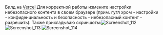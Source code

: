 Билд на <a href='https://universities-three.vercel.app/'>Vercel</a>
Для корректной работы измените настройки небезопасного контента в своем браузере (прим. гугл хром - настройки - конфиденциальность и безопасность - небезопасный контент - разрешить). 
Также прикладываю скриншоты:![Screenshot_112](https://github.com/Gobezar/Universities/assets/105110053/cd3cb14d-62fc-469a-b39c-ed0c130aefeb)![Screenshot_113](https://github.com/Gobezar/Universities/assets/105110053/2f601335-1590-495c-a4b7-dbfd9aeb0db6)
![Screenshot_114](https://github.com/Gobezar/Universities/assets/105110053/d063382a-6e50-4005-b30c-ce38397d2c1d)

